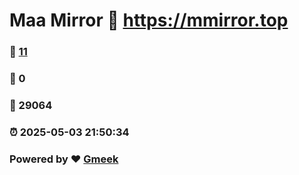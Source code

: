 # Maa Mirror :link: https://mmirror.top 
### :page_facing_up: [11](https://mmirror.top/tag.html) 
### :speech_balloon: 0 
### :hibiscus: 29064 
### :alarm_clock: 2025-05-03 21:50:34 
### Powered by :heart: [Gmeek](https://github.com/Meekdai/Gmeek)
